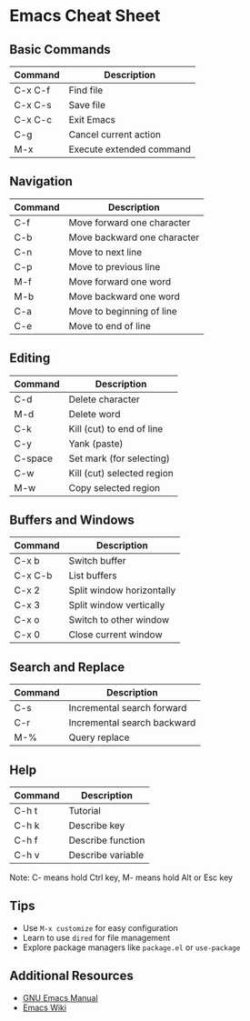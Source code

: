 # Emacs Cheat Sheet

## Basic Commands

| Command | Description |
|---------|-------------|
| C-x C-f | Find file |
| C-x C-s | Save file |
| C-x C-c | Exit Emacs |
| C-g | Cancel current action |
| M-x | Execute extended command |

## Navigation

| Command | Description |
|---------|-------------|
| C-f | Move forward one character |
| C-b | Move backward one character |
| C-n | Move to next line |
| C-p | Move to previous line |
| M-f | Move forward one word |
| M-b | Move backward one word |
| C-a | Move to beginning of line |
| C-e | Move to end of line |

## Editing

| Command | Description |
|---------|-------------|
| C-d | Delete character |
| M-d | Delete word |
| C-k | Kill (cut) to end of line |
| C-y | Yank (paste) |
| C-space | Set mark (for selecting) |
| C-w | Kill (cut) selected region |
| M-w | Copy selected region |

## Buffers and Windows

| Command | Description |
|---------|-------------|
| C-x b | Switch buffer |
| C-x C-b | List buffers |
| C-x 2 | Split window horizontally |
| C-x 3 | Split window vertically |
| C-x o | Switch to other window |
| C-x 0 | Close current window |

## Search and Replace

| Command | Description |
|---------|-------------|
| C-s | Incremental search forward |
| C-r | Incremental search backward |
| M-% | Query replace |

## Help

| Command | Description |
|---------|-------------|
| C-h t | Tutorial |
| C-h k | Describe key |
| C-h f | Describe function |
| C-h v | Describe variable |

Note: C- means hold Ctrl key, M- means hold Alt or Esc key

## Tips
- Use `M-x customize` for easy configuration
- Learn to use `dired` for file management
- Explore package managers like `package.el` or `use-package`

## Additional Resources
- [GNU Emacs Manual](https://www.gnu.org/software/emacs/manual/html_node/emacs/index.html)
- [Emacs Wiki](https://www.emacswiki.org/)
